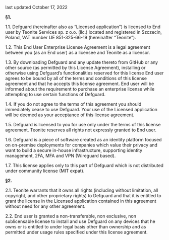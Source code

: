 last updated October 17, 2022

**§1.**

1.1. Defguard (hereinafter also as “Licensed application”) is licensed to End user by Teonite Services sp. z o.o. (llc.) located and registered in Szczecin, Poland, VAT number UE 851-325-66-19 (hereinafter “Teonite”).

1.2. This End User Enterprise License Agreement is a legal agreement between you (as an End user) as a licensee and Teonite as a licensor.

1.3. By downloading Defguard and any update thereto from GitHub or any other source (as permitted by this License Agreement), installing or otherwise using Defguard’s functionalities reserved for this license End user agrees to be bound by all of the terms and conditions of this license agreement and that he accepts this license agreement. End user will be informed about the requirement to purchase an enterprise license while attempting to use certain functions of Defguard.

1.4. If you do not agree to the terms of this agreement you should immediately cease to use Defguard. Your use of the Licensed application will be deemed as your acceptance of this license agreement.

1.5. Defguard is licensed to you for use only under the terms of this license agreement. Teonite reserves all rights not expressly granted to End user.

1.6. Defguard is a piece of software created as an identity platform focused on on-premise deployments for companies which value their privacy and want to build a secure in-house infrastructure, supporting identity management, 2FA, MFA and VPN (Wireguard based).

1.7. This license applies only to this part of Defguard which is not distributed under community license (MIT expat).

**§2.**

2.1. Teonite warrants that it owns all rights (including without limitation, all copyright, and other proprietary rights) to Defguard and that it is entitled to grant the license in the Licensed application contained in this agreement without need for any other agreement.

2.2. End user is granted a non-transferable, non exclusive, non sublicensable license to install and use Defguard on any devices that he owns or is entitled to under legal basis other than ownership and as permitted under usage rules specified under this license agreement.

